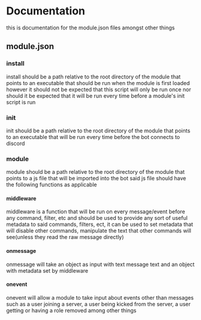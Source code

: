 # Documentation
this is documentation for the module.json files amongst other things
## module.json
### install
install should be a path relative to the root directory of the module that points to an executable that should be run when the module is first loaded however it should not be expected that this script will only be run once nor should it be expected that it will be run every time before a module's init script is run
### init
init should be a path relative to the root directory of the module that points to an executable that will be run every time before the bot connects to discord
### module
module should be a path relative to the root directory of the module that points to a js file that will be imported into the bot said js file should have the following functions as applicable
#### middleware
middleware is a function that will be run on every message/event before any command, filter, etc and should be used to provide any sort of useful metadata to said commands, filters, ect, it can be used to set metadata that will disable other commands, manipulate the text that other commands will see(unless they read the raw message directly)
#### onmessage
onmessage will take an object as input with text message text and an object with metadata set by middleware
#### onevent
onevent will allow a module to take input about events other than messages such as a user joining a server, a user being kicked from the server, a user getting or having a role removed among other things
